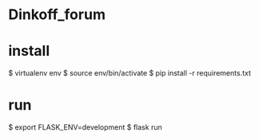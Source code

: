 # Dinkoff_forum
# install
$ virtualenv env
$ source env/bin/activate
$ pip install -r requirements.txt

# run
$ export FLASK_ENV=development
$ flask run
